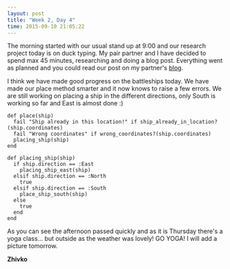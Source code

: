 ```yaml
---
layout: post
title: "Week 2, Day 4"
time: 2015-09-10 21:05:22
---
```

The morning started with our usual stand up at 9:00 and our research project today is on duck typing. My pair partner and I have decided to spend max 45 minutes, researching and doing a blog post. Everything went as planned and you could read our post on my partner's [blog](http://usmanj.github.io/duck-typing/).

I think we have made good progress on the battleships today. We have made our place method smarter and it now knows to raise a few errors. We are still working on placing a ship in the different directions, only South is working so far and East is almost done :)


    def place(ship)
      fail "Ship already in this location!" if ship_already_in_location?(ship.coordinates)
      fail "Wrong coordinates" if wrong_coordinates?(ship.coordinates)
      placing_ship(ship)
    end

    def placing_ship(ship)
      if ship.direction == :East
        placing_ship_east(ship)
      elsif ship.direction == :North
        true
      elsif ship.direction == :South
        place_ship_south(ship)
      else
        true
      end
    end

As you can see the afternoon passed quickly and as it is Thursday there's a yoga class... but outside as the weather was lovely! GO YOGA! I will add a picture tomorrow.

__Zhivko__
